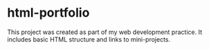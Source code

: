 # html-portfolio
This project was created as part of my web development practice. It includes basic HTML structure and links to mini-projects.
